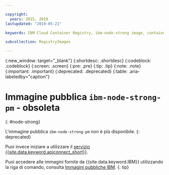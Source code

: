 ```yaml
---

copyright:
  years: 2015, 2019
lastupdated: "2019-05-21"

keywords: IBM Cloud Container Registry, ibm-node-strong image, container image, public image

subcollection: RegistryImages

---
```


{:new_window: target="_blank"}
{:shortdesc: .shortdesc}
{:codeblock: .codeblock}
{:screen: .screen}
{:pre: .pre}
{:tip: .tip}
{:note: .note}
{:important: .important}
{:deprecated: .deprecated}
{:table: .aria-labeledby="caption"}

# Immagine pubblica `ibm-node-strong-pm` - obsoleta
{: #node-strong}

L'immagine pubblica `ibm-node-strong-pm` non è più disponibile.
{: deprecated}

Puoi invece iniziare a utilizzare il [servizio {{site.data.keyword.apiconnect_short}}](/docs/services/apiconnect?topic=apiconnect-getting-started#getting-started).

Puoi accedere alle immagini fornite da {{site.data.keyword.IBM}} utilizzando la riga di comando, consulta [Immagini pubbliche IBM](/docs/services/Registry?topic=registry-public_images#public_images).
{: tip}
